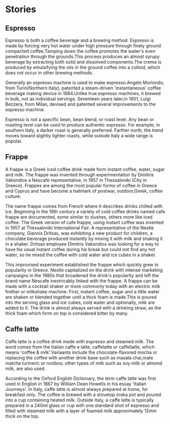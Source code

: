 # Stories

## Espresso

Espresso is both a coffee beverage and a brewing method. Espresso is made by forcing very hot water under high pressure through finely ground compacted coffee.Tamping down the coffee promotes the water's even penetration through the grounds.This process produces an almost syrupy beverage by extracting both solid and dissolved components.The crema is produced by emulsifying the oils in the ground coffee into a colloid, which does not occur in other brewing methods.

Generally an espresso machine is used to make espresso.Angelo Moriondo, from Turin(Northern Italy), patented a steam-driven 'instantaneous' coffee beverage making device in 1884.Unlike true espresso machines, it brewed in bulk, not as individual servings. Seventeen years later,in 1901, Luigi Bezzera, from Milan, devised and patented several improvements to the espresso machine.

Espresso is not a specific bean, bean blend, or roast level. Any bean or roasting level can be used to produce authentic espresso. For example, in southern Italy, a darker roast is generally preferred.  Farther north, the trend moves toward slightly lighter roasts, while outside Italy a wide range is popular.

## Frappe

A frappe is a Greek iced coffee drink made form instant coffee, water, sugar and milk. The frappe was invented through experimentation by Dimitris Vakondios a Nescafe representative, in 1957 in Thessaloniki (City in Greece). Frappes are among the most popular forms of coffee in Greece and Cyprus and have become a hallmark of postwar, outdoor,Greek, coffee culture.

The name frappe comes from French where it describes drinks chilled with ice. Beginning in the 19th century a variety of cold coffee drinks named cafe frappe are documented, some similar to slushes, others more like iced coffee. The Greek version of cafe frappe, using instant coffee was invented in 1957 at Thessaloniki International Fair. A representative of the Nestle company, Giannis Dritsas, was exhibiting a new product for children, a chocolate beverage produced instantly by mixing it with milk and shaking it in a shaker. Dritsas employee Dimitris Vakondios was looking for a way to have his usual instant coffee during his break but could not find any hot water, so he mixed the coffee with cold water and ice cubes in a shaker.

This improvised experiment established the frappe which   quickly grew in popularity in Greece. Nestle capitalized on the drink with intense marketing campaigns in the 1980s that broadened the drink's popularity and left the brand name Nescafe inextricably linked with the frappe. A frappe can be made with a cocktail shaker or more commonly today with an electric milk frother or milkshake machine. First, instant coffee, sugar and a little water are shaken or blended together until a thick foam is made.This is poured into the serving glass and ice cubes, cold water and optionally, milk are added to it. The drink is almost always served with a drinking straw, as the thick foam which form on top is considered bitter by many.

## Caffe latte

Caffe latte is a coffee drink made with espresso and steamed milk. The word comes from the Italian caffe e latte, caffelatte or caffellatte, which means 'coffee & milk'.Variaants include the chocolate-flavored mocha or replacing the coffee with another drink base such as masala chai,mate matcha turmeric or rooibos; other types of milk such as soy milk or almond milk, are also used.

According to the Oxford English Dictionary, the term caffe latte was first used in English in 1867 by William Dean Howells in his essay 'Italian Journeys'. In Italy, caffe latte is almost always prepared at home, for breakfast only. The coffee is brewed with a stovetop moka pot and poured into a cup containing heated milk. Outside Italy, a caffe latte is typically prepared in a 240ml glass or cup with one standard shot of espresso and filled with steamed milk with a layer of foamed milk approximately 12mm thick on the top.

